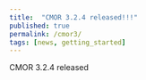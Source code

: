 ```yaml
---
title:  "CMOR 3.2.4 released!!!"
published: true
permalink: /cmor3/
tags: [news, getting_started]
---
```


CMOR 3.2.4 released

 

